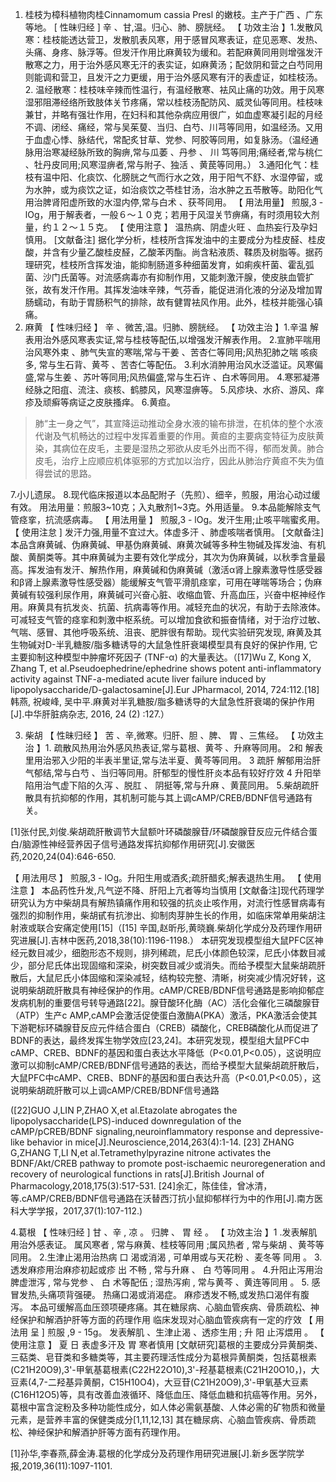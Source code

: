 1. 桂枝为樟科植物肉桂Cinnamomum cassia Presl 的嫩枝。主产于广西 、广东等地。
[ 性昧归经 ] 辛 、甘,温。归心、肺、膀胱经。
【 功效主治 】1.发散风寒：桂枝能透达营卫，发散肌表风寒，用于感冒风寒表证，症见恶寒、发热、头痛、身疼、脉浮等。但发汗作用比麻黄较为缓和。若配麻黄同用则增强发汗散寒之力，用于治外感风寒无汗的表实证，如麻黄汤；配敛阴和营之白芍同用则能调和营卫，且发汗之力更缓，用于治外感风寒有汗的表虚证，如桂枝汤。
            2. 温经散寒：桂枝味辛辣而性温行，有温经散寒、袪风止痛的功效。用于风寒湿邪阻滞经络所致肢体关节疼痛，常以桂枝汤配防风、威灵仙等同用。桂枝味兼甘，并略有强壮作用，在妇科和其他杂病应用很广，如血虚寒凝引起的月经不调、闭经、痛经，常与吴茱蓃、当归、白芍、川芎等同用，如温经汤。又用于血虚心悸、脉结代，常配炙甘草、党参、阿胶等同用，如复脉汤。（温经通脉用治寒凝经脉所致的胸痹,常与瓜萎 、丹参 、 川 笃等同用;痛经者,常与桃仁 、牡丹皮同用;风寒湿痹者,常与附子、独活 、黄苠等同用。）
            3.通阳化气：桂枝有温中阳、化痰饮、化膀胱之气而行水之效，用于阳气不舒、水湿停留，或为水肿，或为痰饮之证，如治痰饮之苓桂甘汤，治水肿之五苓散等。助阳化气用治脾肾阳虚所致的水湿内停,常与白术 、获芩同用。
【 用法用量】 煎服,3 - lOg，用于解表者，一般６～１０克；若用于风湿关节痹痛，有时须用较大剂量，约１２～１５克。
【 使用注意 】 温热病、阴虚火旺 、血热妄行及孕妇慎用。
[文献备注] 据化学分析，桂枝所含挥发油中的主要成分为桂皮醛、桂皮酸，并含有少量乙酸桂皮醛，乙酸苯丙酯。尚含粘液质、鞣质及树脂等。据药理研究，桂枝所含挥发油，能抑制肠道多种细菌发育，如痢疾杆菌、霍乱弧菌、沙门氏菌等。对流感病毒亦有抑制作用，又能刺激汗腺，使皮肤血管扩张，故有发汗作用。其挥发油味辛辣，气芬香，能促进消化液的分泌及增加胃肠蠕动，有助于胃肠积气的排除，故有健胃袪风作用。此外，桂枝并能强心镇痛。
2. 麻黄
【 性味归经 】 辛 、微苦,温。归肺、膀胱经。
【 功效主治 】1.辛温 解表用治外感风寒表实证,常与桂枝等配伍,以增强发汗解表作用。
2.宣肺平喘用治风寒外束 、肺气失宣的寒喘,常与干姜 、苦杏仁等同用;风热犯肺之喘 咳痰多, 常与生石背、黄芩 、苦杏仁等配伍。
3.利水消肿用治风水泛滥证。风寒偏盛,常与生姜 、苏叶等同用;风热偏盛,常与生石许 、白术等同用。
4.寒邪凝滞经脉之阳疽、流注、痰核、鹤膝风，风寒湿痹等。
5.风疹块、水疥、游风、痒疹及顽癣等病证之皮肤搔痒。
6.黄疸。
> 肺“主一身之气”，其宣降运动推动全身水液的输布排泄，在机体的整个水液代谢及气机畅达的过程中发挥着重要的作用。黄疸的主要病变特征为皮肤黄染，其病位在皮毛，主要是湿热之邪欲从皮毛外出而不得，郁而发黄。肺合皮毛，治疗上应顺应机体驱邪的方式加以治疗，因此从肺治疗黄疸不失为值得尝试的思路。

7.小儿遗尿。
8.现代临床报道以本品配附子（先煎）、细辛，煎服，用治心动过缓有效。
用法用量：煎服3~10克；入丸散剂1~3克。外用适量。
9.本品能解除支气管痉挛，抗流感病毒。
【 用法用量 】 煎服,3 - lOg。发汗生用;止咳平喘蜜炙用。
【 使用注怠 ] 发汗力强,用量不宜过大。体虚多汗 、肺虚咳喘者慎用。
[文献备注] 本品含麻黄碱、伪麻黄碱、甲基伪麻黄碱、麻黄次碱等多种生物碱及挥发油、有机酸、黄酮类等。其中麻黄碱为主要有效化学成分，其次为伪麻黄碱，以秋季含量最高。挥发油有发汗、解热作用，麻黄碱和伪麻黄碱（激活α肾上腺素激导性感受器和β肾上腺素激导性感受器）能缓解支气管平滑肌痉挛，可用在哮喘等场合；伪麻黄碱有较强利尿作用，麻黄碱可兴奋心脏、收缩血管、升高血压，兴奋中枢神经作用。麻黄具有抗发炎、抗菌、抗病毒等作用。减轻充血的状况，有助于去除液体。可减轻支气管的痉挛和刺激中枢系统。可以增加食欲和振奋情绪，对于治疗过敏、气喘、感冒、其他呼吸系统、沮丧、肥胖很有帮助。现代实验研究发现, 麻黄及其生物碱对D-半乳糖胺/脂多糖诱导的大鼠急性肝衰竭模型具有良好的保护作用, 它主要抑制这种模型中肿瘤坏死因子 (TNF-α) 的大量表达。（[17]Wu Z, Kong X, Zhang T, et al.Pseudoephedrine/ephedrine shows potent anti-inflammatory activity against TNF-a-mediated acute liver failure induced by lipopolysaccharide/D-galactosamine[J].Eur JPharmacol, 2014, 724:112.[18]韩燕, 祝峻峰, 吴中平.麻黄对半乳糖胺/脂多糖诱导的大鼠急性肝衰竭的保护作用[J].中华肝脏病杂志, 2016, 24 (2) :127.）

3. 柴胡
【 性昧归经 】 苦 、辛,微寒。归肝、胆 、脾、 胃 、三焦经。
【 功效主治 】1. 疏散风热用治外感风热表证,常与葛根、黄芩 、升麻等同用。
2和 解表里用治邪入少阳的半表半里证,常与法半夏、黄芩等同用。
3 疏肝 解郁用治肝气郁结,常与白芍 、当归等同用。肝郁型的慢性肝炎本品有较好疗效
4 升阳举陷用治气虚下陷的久泻 、脱肛 、 阴挺等,常与升麻 、黄苠同用。
5.柴胡疏肝散具有抗抑郁的作用，其机制可能与其上调cAMP/CREB/BDNF信号通路有关。


[1]张付民,刘俊.柴胡疏肝散调节大鼠额叶环磷酸腺苷/环磷酸腺苷反应元件结合蛋白/脑源性神经营养因子信号通路发挥抗抑郁作用研究[J].安徽医药,2020,24(04):646-650.

【 用法用尽 】 煎服,3 - lOg。升阳生用或酒炙;疏肝醋炙;解表退热生用。
【 使用注意 】 本品药性升发,凡气逆不降、肝阳上亢者等均当慎用
[文献备注]现代药理学研究认为方中柴胡具有解热镇痛作用和较强的抗炎止咳作用，对流行性感冒病毒有强烈的抑制作用，柴胡甙有抗渗出、抑制肉芽肿生长的作用，如临床常单用柴胡注射液或联合安痛定使用[15]（[15] 辛国,赵昕彤,黄晓巍.柴胡化学成分及药理作用研究进展[J].吉林中医药,2018,38(10):1196-1198.）
本研究发现模型组大鼠PFC区神经元数目减少，细胞形态不规则，排列稀疏，尼氏小体颜色较深，尼氏小体数目减少，部分尼氏体出现固缩和深染，树突数目减少或消失。而给予模型大鼠柴胡疏肝散后，大鼠尼氏小体固缩和深染减轻，结构较完整、清晰，树突减少情况好转，这说明柴胡疏肝散具有神经保护的作用。cAMP/CREB/BDNF信号通路是影响抑郁症发病机制的重要信号转导通路[22]。腺苷酸环化酶（AC）活化会催化三磷酸腺苷（ATP）生产c AMP,cAMP会激活促使蛋白激酶A(PKA）激活，PKA激活会使其下游靶标环磷腺苷反应元件结合蛋白（CREB）磷酸化，CREB磷酸化从而促进了BDNF的表达，最终发挥生物学效应[23,24]。本研究发现，模型组大鼠PFC中cAMP、CREB、BDNF的基因和蛋白表达水平降低（P<0.01,P<0.05），这说明应激可以抑制cAMP/CREB/BDNF信号通路的表达，而给予模型大鼠柴胡疏肝散后，大鼠PFC中cAMP、CREB、BDNF的基因和蛋白表达升高（P<0.01,P<0.05），这说明柴胡疏肝散可以上调cAMP/CREB/BDNF信号通路

([22]GUO J,LIN P,ZHAO X,et al.Etazolate abrogates the lipopolysaccharide(LPS)-induced downregulation of the cAMP/pCREB/BDNF signaling,neuroinflammatory response and depressive-like behavior in mice[J].Neuroscience,2014,263(4):1-14.
[23] ZHANG G,ZHANG T,LI N,et al.Tetramethylpyrazine nitrone activates the BDNF/Akt/CREB pathway to promote post-ischaemic neuroregeneration and recovery of neurological functions in rats[J].British Journal of Pharmacology,2018,175(3):517-531.
[24]余汇，陈佳佳，曾冰清，等.cAMP/CREB/BDNF信号通路在沃替西汀抗小鼠抑郁样行为中的作用[J].南方医科大学学报，2017,37(1):107-112.)

4.葛根
 【 性味归经 ] 甘 、辛 , 凉 。 归脾 、 胃 经 。
【 功效主治 】1 .发表解肌用治外感表证。 属风寒者 , 常与麻黄、桂枝等同用 ;属风热者 , 常与柴胡 、黄芩等同用。
2.生津止渴用治热病 口 渴或消渴 , 可单用或与天花粉 、麦冬等 同用 。
3.透发麻疹用治麻疹初起或疹 出 不畅 , 常与升麻 、 白 芍等同用 。
4.升阳止泻用治脾虚泄泻 , 常与党参 、 白 术等配伍 ; 湿热泻痢 , 常与黄芩 、黄连等同用 。
5. 感冒发热,头痛项背强硬。
热痛口渴或消渴症。
麻疹透发不畅,或发热口渴伴有腹泻。
本品可缓解高血压颈项硬疼痛。其在糖尿病、心脑血管疾病、骨质疏松、神经保护和解酒护肝等方面的药理作用
临床发现对心脑血管疾病有一定的疗效
【 用法用 呈 ] 煎服 ,9 - 15g。 发表解肌 、生津止渴 、透疹生用 ; 升 阳 止泻煨用 。
【 使用注意 】 夏 日 表虚多汗及 胃 寒者慎用
[文献研究]葛根的主要成分异黄酮类、三萜类、皂苷类和多糖类等，其主要药理活性成分为葛根异黄酮类，包括葛根素(C21H20O9),3'-甲氧基葛根素(C22H22O10),3'-羟基葛根素(C21H20O10，)，大豆素(4,7-二羟基异黄酮，C15H10O4)，大豆苷(C21H20O9),3'-甲氧基大豆素(C16H12O5)等，具有改善血液循环、降低血压、降低血糖和抗癌等作用。另外，葛根中富含淀粉及多种功能性成分，如人体必需氨基酸、人体必需的矿物质和微量元素，是营养丰富的保健类成分[1,11,12,13]
其在糖尿病、心脑血管疾病、骨质疏松、神经保护和解酒护肝等方面有药理作用。


[1]孙华,李春燕,薛金涛.葛根的化学成分及药理作用研究进展[J].新乡医学院学报,2019,36(11):1097-1101.


